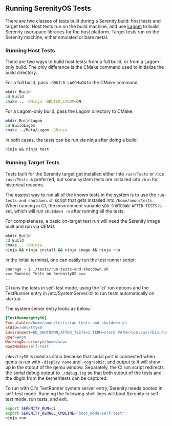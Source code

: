 ## Running SerenityOS Tests

There are two classes of tests built during a Serenity build: host tests and target tests. Host tests run on the build
machine, and use [Lagom](../Meta/Lagom/README.md) to build Serenity userspace libraries for the host platform. Target
tests run on the Serenity machine, either emulated or bare metal.

### Running Host Tests

There are two ways to build host tests: from a full build, or from a Lagom-only build. The only difference is the CMake
command used to initialize the build directory.

For a full build, pass `-DBUILD_LAGOM=ON` to the CMake command.

```sh
mkdir Build
cd Build
cmake .. -GNinja -DBUILD_LAGOM=ON
```

For a Lagom-only build, pass the Lagom directory to CMake.

```sh
mkdir BuildLagom
cd BuildLagom
cmake ../Meta/Lagom -GNinja
```

In both cases, the tests can be run via ninja after doing a build:

```sh
ninja && ninja test
```

### Running Target Tests

Tests built for the Serenity target get installed either into `/usr/Tests` or `/bin`. `/usr/Tests` is preferred, but
some system tests are installed into `/bin` for historical reasons.

The easiest way to run all of the known tests in the system is to use the `run-tests-and-shutdown.sh` script that gets
installed into `/home/anon/tests`. When running in CI, the environment variable `$DO_SHUTDOWN_AFTER_TESTS` is set, which
will run `shutdown -n` after running all the tests.

For completeness, a basic on-target test run will need the Serenity image built and run via QEMU.

```sh
mkdir Build
cd Build
cmake .. -GNinja
ninja && ninja install && ninja image && ninja run
```

In the initial terminal, one can easily run the test runner script:

```
courage ~ $ ./tests/run-tests-and-shutdown.sh
=== Running Tests on SerenityOS ===
...
```

CI runs the tests in self-test mode, using the 'ci' run options and the TestRunner entry in /etc/SystemServer.ini to run
tests automatically on startup.

The system server entry looks as below:

```ini
[TestRunner@ttyS0]
Executable=/home/anon/tests/run-tests-and-shutdown.sh
StdIO=/dev/ttyS0
Environment=DO_SHUTDOWN_AFTER_TESTS=1 TERM=xterm PATH=/bin:/usr/bin:/usr/local/bin
User=anon
WorkingDirectory=/home/anon
BootModes=self-test
```

`/dev/ttyS0` is used as stdio because that serial port is connected when qemu is run with `-display none` and
`-nographic`, and output to it will show up in the stdout of the qemu window. Separately, the CI run script redirects
the serial debug output to `./debug.log` so that both stdout of the tests and the dbgln from the kernel/tests can be
captured.

To run with CI's TestRunner system server entry, Serenity needs booted in self-test mode. Running the following shell
lines will boot Serenity in self-test mode, run tests, and exit.

```sh
export SERENITY_RUN=ci
export SERENITY_KERNEL_CMDLINE="boot_mode=self-test"
ninja run
```
